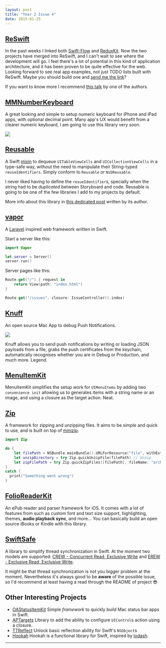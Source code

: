 ```yaml
---
layout: post
title: "Year 2 Issue 4"
date: 2015-01-25
---
```


## [ReSwift](https://github.com/ReSwift/ReSwift)

In the past weeks I linked both [Swift-Flow](http://theiostimes.com/year-01-issue-29.html) and [ReduxKit](http://theiostimes.com/year-01-issue-30.html). Now the two projects have merged into ReSwift, and I can't wait to see where the development will go. I feel there's a lot of potential in this kind of application architecture, and it has been proven to be quite effective for the web. Looking forward to see real app examples, not just TODO lists built with ReSwift. Maybe you should build one and [send me the link](https://twitter.com/mokagio)?

If you want to know more I recommend [this talk](https://t.co/BejeB4MUZ3) by one of the authors.

## [MMNumberKeyboard](https://github.com/matmartinez/MMNumberKeyboard)

A great looking and simple to setup numeric keyboard for iPhone and iPad apps, with optional decimal point. Many app's UX would benefit from a clearer numeric keyboard, I am going to use this library very soon.

![](https://raw.githubusercontent.com/matmartinez/MMNumberKeyboard/master/UniversalScreenshot.png)

## [Reusable](https://github.com/AliSoftware/Reusable)

A Swift [mixin](http://alisoftware.github.io/swift/protocol/2015/11/08/mixins-over-inheritance/) to dequeue `UITableViewCells` and `UICollectionViewCells` in a type-safe way, without the need to manipulate their String-typed `reuseIdentifiers`. Simply conform to `Reusable` or `NibReusable`.

I never liked having to define the `resueIdentifier`s, specially when the string had to be _duplicated_ between Storyboard and code. Reusable is going to be one of the few libraries I add to my projects by default.

More info about this library in [this dedicated post](http://alisoftware.github.io/swift/generics/2016/01/06/generic-tableviewcells/) written by its author.

## [vapor](https://github.com/tannernelson/vapor)

A [Laravel](https://laravel.com/) inspired web framework written in Swift.

Start a server like this:

```swift
import Vapor

let server = Server()
server.run()
```

Server pages like this:

```swift
Route.get("/") { request in
    return View(path: "index.html")
}

Route.get("/issues", closure: IssueController().index)
```

## [Knuff](https://github.com/KnuffApp/Knuff)

An open source Mac App to debug Push Notifications.

![](https://cloud.githubusercontent.com/assets/499192/12481271/36b610e0-c048-11e5-9be6-ee9e996036a2.png)

Knuff allows you to send push notifications by writing or loading JSON payloads from a file, grabs the push certificates from the keychain, automatically recognises whether you are in Debug or Production, and much more. Legend.

## [MenuItemKit](https://github.com/cxa/MenuItemKit)

MenuItemKit simplifies the setup work for `UIMenuItems` by adding two `convenience init` allowing us to generates items with a string name or an image, and using a closure as the target action. Neat.

## [Zip](https://github.com/marmelroy/Zip)

A framework for zipping and unzipping files. It aims to be simple and quick to use, and is built on top of [minizip](https://github.com/nmoinvaz/minizip).

```swift
import Zip

do {
    let filePath = NSBundle.mainBundle().URLForResource("file", withExtension: "zip")!
    let unzipDirectory = try Zip.quickUnzipFile(filePath) // Unzip
    let zipFilePath = try Zip.quickZipFiles([filePath], fileName: "archive") // Zip
}
catch {
  print("Something went wrong")
}
```

## [FolioReaderKit](https://github.com/FolioReader/FolioReaderKit)

An ePub reader and parser framework for iOS. It comes with a lot of features from such as custom font and text size support, highlighting, themes, **audio playback sync**, and more... You can basically build an open source iBooks or Kindle with this library.

## [SwiftSafe](https://github.com/czechboy0/SwiftSafe)

A library to simplify thread synchronization in Swift. At the moment two models are supported: [CREW - Concurrent Read, Exclusive Write](https://xlinux.nist.gov/dads//HTML/concurrentReadExcluWrt.html) and [EREW - Exclusive Read, Exclusive Write](https://xlinux.nist.gov/dads//HTML/exclusiveReadExcluWrt.html).

It might be that thread synchronization is not you bigger problem at the moment. Nevertheless it's always good to be **aware** of the possible issue, so I'd recommend at least having a read through the README of project 😎

## Other Interesting Projects

* [OAStatusItemKit](https://github.com/oarrabi/OAStatusItemKit) Simple _framework_ to quickly build Mac status bar apps in Swift.
* [APTargets](https://github.com/collinhundley/APTargets) Library to add the ability to configure `UIControl`s action using a closure.
* [TTReflect](https://github.com/TifaTsubasa/TTReflect) Unlock basic reflection ability for Swift's `NSObject`s 
* [Hookah](https://github.com/khoiln/Hookah) Hookah is a functional library for Swift, inspired by [lodash](https://lodash.com/).

---
